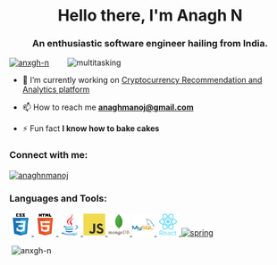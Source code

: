 <h1 align="center">Hello there, I'm Anagh N</h1>
<h3 align="center">An enthusiastic software engineer hailing from India.</h3>
<img align="right" alt="multitasking" width="400" src="https://i.pinimg.com/originals/d2/6c/86/d26c86854a03d2f645437d05b4d6acd6.gif">


<p align="left"> <a href="https://github.com/ryo-ma/github-profile-trophy"><img src="https://github-profile-trophy.vercel.app/?username=anxgh-n" alt="anxgh-n" /></a> </p>

- 🔭 I’m currently working on [Cryptocurrency Recommendation and Analytics platform](https://github.com/anxgh-n/stock-suggestion-website-frontend)

- 📫 How to reach me **anaghmanoj@gmail.com**

- ⚡ Fun fact **I know how to bake cakes**

<h3 align="left">Connect with me:</h3>
<p align="left">
<a href="https://linkedin.com/in/anaghnmanoj" target="blank"><img align="center" src="https://raw.githubusercontent.com/rahuldkjain/github-profile-readme-generator/master/src/images/icons/Social/linked-in-alt.svg" alt="anaghnmanoj" height="30" width="40" /></a>
</p>

<h3 align="left">Languages and Tools:</h3>
<p align="left"> <a href="https://www.w3schools.com/css/" target="_blank" rel="noreferrer"> <img src="https://raw.githubusercontent.com/devicons/devicon/master/icons/css3/css3-original-wordmark.svg" alt="css3" width="40" height="40"/> </a> <a href="https://www.w3.org/html/" target="_blank" rel="noreferrer"> <img src="https://raw.githubusercontent.com/devicons/devicon/master/icons/html5/html5-original-wordmark.svg" alt="html5" width="40" height="40"/> </a> <a href="https://www.java.com" target="_blank" rel="noreferrer"> <img src="https://raw.githubusercontent.com/devicons/devicon/master/icons/java/java-original.svg" alt="java" width="40" height="40"/> </a> <a href="https://developer.mozilla.org/en-US/docs/Web/JavaScript" target="_blank" rel="noreferrer"> <img src="https://raw.githubusercontent.com/devicons/devicon/master/icons/javascript/javascript-original.svg" alt="javascript" width="40" height="40"/> </a> <a href="https://www.mongodb.com/" target="_blank" rel="noreferrer"> <img src="https://raw.githubusercontent.com/devicons/devicon/master/icons/mongodb/mongodb-original-wordmark.svg" alt="mongodb" width="40" height="40"/> </a> <a href="https://www.mysql.com/" target="_blank" rel="noreferrer"> <img src="https://raw.githubusercontent.com/devicons/devicon/master/icons/mysql/mysql-original-wordmark.svg" alt="mysql" width="40" height="40"/> </a> <a href="https://reactjs.org/" target="_blank" rel="noreferrer"> <img src="https://raw.githubusercontent.com/devicons/devicon/master/icons/react/react-original-wordmark.svg" alt="react" width="40" height="40"/> </a> <a href="https://spring.io/" target="_blank" rel="noreferrer"> <img src="https://www.vectorlogo.zone/logos/springio/springio-icon.svg" alt="spring" width="40" height="40"/> </a> </p>

<p>&nbsp;<img align="center" src="https://github-readme-stats.vercel.app/api?username=anxgh-n&show_icons=true&locale=en" alt="anxgh-n" /></p>

